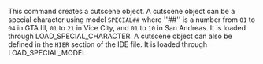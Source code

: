 This command creates a cutscene object. A cutscene object can be a special character using model `SPECIAL##` where ''##'' is a number from `01` to `04` in GTA III, `01` to `21` in Vice City, and `01` to `10` in San Andreas. It is loaded through LOAD_SPECIAL_CHARACTER. A cutscene object can also be defined in the `HIER` section of the IDE file. It is loaded through LOAD_SPECIAL_MODEL.
